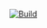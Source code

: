 [![Build](https://github.com/jrsahuquillo/werow/workflows/Build/badge.svg)](https://github.com/jrsahuquillo/werow/actions?query=workflow%3ABuild+branch%3Amaster)